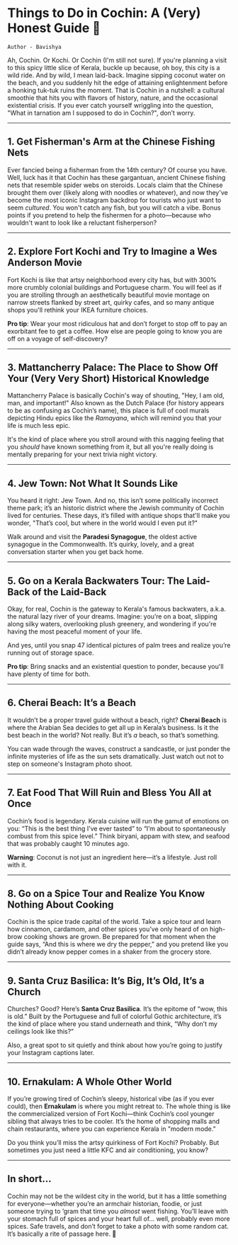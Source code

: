 # **Things to Do in Cochin: A (Very) Honest Guide** 🌴

`Author - Bavishya`

Ah, Cochin. Or Kochi. Or Cochin (I'm still not sure). If you're planning a visit to this spicy little slice of Kerala, buckle up because, oh boy, this city is a wild ride. And by wild, I mean laid-back. Imagine sipping coconut water on the beach, and you suddenly hit the edge of attaining enlightenment before a honking tuk-tuk ruins the moment. That is Cochin in a nutshell: a cultural smoothie that hits you with flavors of history, nature, and the occasional existential crisis. If you ever catch yourself wriggling into the question, "What in tarnation am I supposed to do in Cochin?", don’t worry.

---

## **1. Get Fisherman's Arm at the Chinese Fishing Nets**

Ever fancied being a fisherman from the 14th century? Of course you have. Well, luck has it that Cochin has these gargantuan, ancient Chinese fishing nets that resemble spider webs on steroids. Locals claim that the Chinese brought them over (likely along with noodles or whatever), and now they've become the most iconic Instagram backdrop for tourists who just want to seem *cultured*. You won't catch any fish, but you will catch a vibe. Bonus points if you pretend to help the fishermen for a photo—because who wouldn't want to look like a reluctant fisherperson?

---

## **2. Explore Fort Kochi and Try to Imagine a Wes Anderson Movie**

Fort Kochi is like that artsy neighborhood every city has, but with 300% more crumbly colonial buildings and Portuguese charm. You will feel as if you are strolling through an aesthetically beautiful movie montage on narrow streets flanked by street art, quirky cafes, and so many antique shops you'll rethink your IKEA furniture choices. 

**Pro tip**: Wear your most ridiculous hat and don’t forget to stop off to pay an exorbitant fee to get a coffee. How else are people going to know you are off on a voyage of self-discovery?

---

## **3. Mattancherry Palace: The Place to Show Off Your (Very Very Short) Historical Knowledge**

Mattancherry Palace is basically Cochin's way of shouting, "Hey, I am old, man, and important!" Also known as the Dutch Palace (for history appears to be as confusing as Cochin’s name), this place is full of cool murals depicting Hindu epics like the *Ramayana*, which will remind you that your life is much less epic.

It's the kind of place where you stroll around with this nagging feeling that you *should* have known something from it, but all you're really doing is mentally preparing for your next trivia night victory.

---

## **4. Jew Town: Not What It Sounds Like**

You heard it right: Jew Town. And no, this isn’t some politically incorrect theme park; it’s an historic district where the Jewish community of Cochin lived for centuries. These days, it’s filled with antique shops that'll make you wonder, "That’s cool, but where in the world would I even put it?"

Walk around and visit the **Paradesi Synagogue**, the oldest active synagogue in the Commonwealth. It’s quirky, lovely, and a great conversation starter when you get back home.

---

## **5. Go on a Kerala Backwaters Tour: The Laid-Back of the Laid-Back**

Okay, for real, Cochin is the gateway to Kerala's famous backwaters, a.k.a. the natural lazy river of your dreams. Imagine: you’re on a boat, slipping along silky waters, overlooking plush greenery, and wondering if you're having the most peaceful moment of your life.

And yes, until you snap 47 identical pictures of palm trees and realize you’re running out of storage space.

**Pro tip**: Bring snacks and an existential question to ponder, because you'll have plenty of time for both.

---

## **6. Cherai Beach: It’s a Beach**

It wouldn’t be a proper travel guide without a beach, right? **Cherai Beach** is where the Arabian Sea decides to get all up in Kerala’s business. Is it the best beach in the world? Not really. But it’s *a* beach, so that’s something.

You can wade through the waves, construct a sandcastle, or just ponder the infinite mysteries of life as the sun sets dramatically. Just watch out not to step on someone's Instagram photo shoot.

---

## **7. Eat Food That Will Ruin and Bless You All at Once**

Cochin’s food is legendary. Kerala cuisine will run the gamut of emotions on you: “This is the best thing I’ve ever tasted” to “I’m about to spontaneously combust from this spice level.” Think biryani, appam with stew, and seafood that was probably caught 10 minutes ago. 

**Warning**: Coconut is not just an ingredient here—it’s a lifestyle. Just roll with it.

---

## **8. Go on a Spice Tour and Realize You Know Nothing About Cooking**

Cochin is the spice trade capital of the world. Take a spice tour and learn how cinnamon, cardamom, and other spices you’ve only heard of on high-brow cooking shows are grown. Be prepared for that moment when the guide says, “And this is where we dry the pepper,” and you pretend like you didn’t already know pepper comes in a shaker from the grocery store.

---

## **9. Santa Cruz Basilica: It’s Big, It’s Old, It’s a Church**

Churches? Good? Here’s **Santa Cruz Basilica**. It’s the epitome of “wow, this is old.” Built by the Portuguese and full of colorful Gothic architecture, it’s the kind of place where you stand underneath and think, “Why don’t my ceilings look like this?” 

Also, a great spot to sit quietly and think about how you’re going to justify your Instagram captions later.

---

## **10. Ernakulam: A Whole Other World**

If you’re growing tired of Cochin’s sleepy, historical vibe (as if you ever could), then **Ernakulam** is where you might retreat to. The whole thing is like the commercialized version of Fort Kochi—think Cochin’s cool younger sibling that always tries to be cooler. It’s the home of shopping malls and chain restaurants, where you can experience Kerala in "modern mode." 

Do you think you’ll miss the artsy quirkiness of Fort Kochi? Probably. But sometimes you just need a little KFC and air conditioning, you know?

---

## **In short...**

Cochin may not be the wildest city in the world, but it has a little something for everyone—whether you’re an armchair historian, foodie, or just someone trying to ’gram that time you *almost* went fishing. You’ll leave with your stomach full of spices and your heart full of… well, probably even more spices. Safe travels, and don’t forget to take a photo with some random cat. It’s basically a rite of passage here. 🐾
